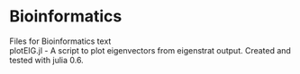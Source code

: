 # Bioinformatics
Files for Bioinformatics text   
plotEIG.jl - A script to plot eigenvectors from eigenstrat output.  Created and tested with julia 0.6.
